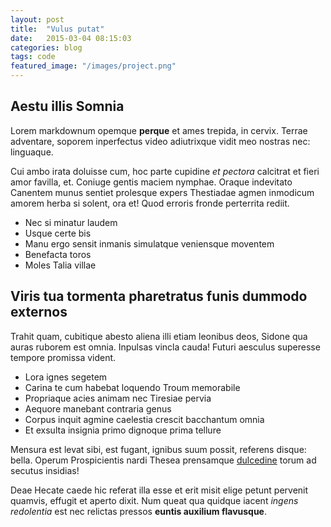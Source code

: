 ```yaml
---
layout: post
title:  "Vulus putat"
date:   2015-03-04 08:15:03
categories: blog
tags: code
featured_image: "/images/project.png"
---
```


## Aestu illis Somnia

Lorem markdownum opemque **perque** et ames trepida, in cervix. Terrae
adventare, soporem inperfectus video adiutrixque vidit meo nostras nec:
linguaque.

Cui ambo irata doluisse cum, hoc parte cupidine *et pectora* calcitrat et fieri
amor favilla, et. Coniuge gentis maciem nymphae. Oraque indevitato Canentem
munus sentiet prolesque expers Thestiadae agmen inmodicum amorem herba si
solent, ora et! Quod erroris fronde perterrita rediit.

- Nec si minatur laudem
- Usque certe bis
- Manu ergo sensit inmanis simulatque veniensque moventem
- Benefacta toros
- Moles Talia villae

## Viris tua tormenta pharetratus funis dummodo externos

Trahit quam, cubitique abesto aliena illi etiam leonibus deos, Sidone qua auras
ruborem est omnia. Inpulsas vincla cauda! Futuri aesculus superesse tempore
promissa vident.

- Lora ignes segetem
- Carina te cum habebat loquendo Troum memorabile
- Propriaque acies animam nec Tiresiae pervia
- Aequore manebant contraria genus
- Corpus inquit agmine caelestia crescit bacchantum omnia
- Et exsulta insignia primo dignoque prima tellure

Mensura est levat sibi, est fugant, ignibus suum possit, referens disque: bella.
Operum Prospicientis nardi Thesea prensamque
[dulcedine](http://www.youtube.com/watch?v=MghiBW3r65M) torum ad secutus
insidias!

Deae Hecate caede hic referat illa esse et erit misit elige petunt pervenit
quamvis, effugit et aperto dixit. Num queat qua quidque iacent *ingens
redolentia* est nec relictas pressos **euntis auxilium flavusque**.
